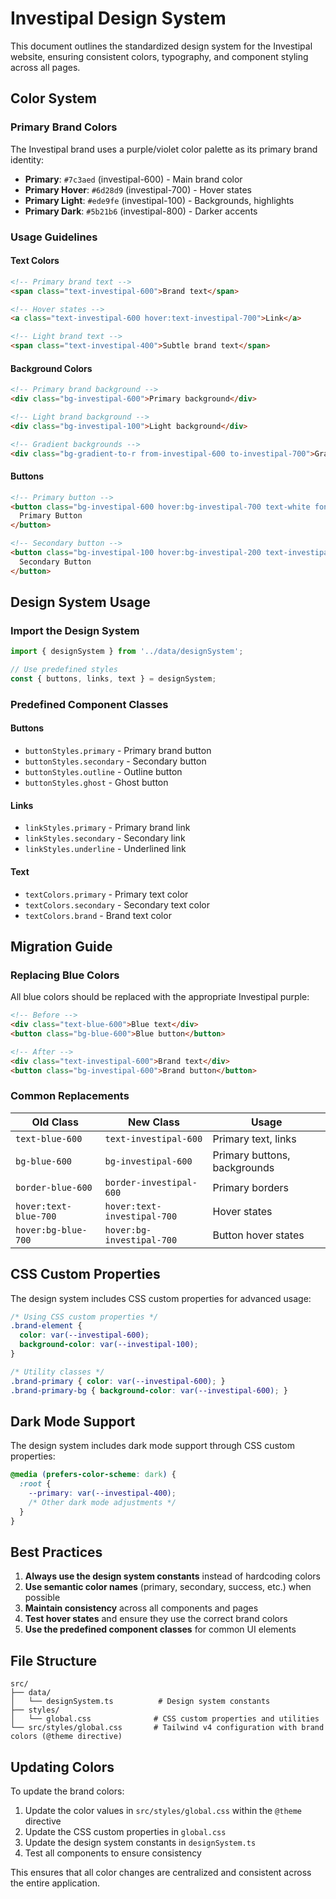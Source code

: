 # Investipal Design System

This document outlines the standardized design system for the Investipal website, ensuring consistent colors, typography, and component styling across all pages.

## Color System

### Primary Brand Colors

The Investipal brand uses a purple/violet color palette as its primary brand identity:

- **Primary**: `#7c3aed` (investipal-600) - Main brand color
- **Primary Hover**: `#6d28d9` (investipal-700) - Hover states
- **Primary Light**: `#ede9fe` (investipal-100) - Backgrounds, highlights
- **Primary Dark**: `#5b21b6` (investipal-800) - Darker accents

### Usage Guidelines

#### Text Colors
```html
<!-- Primary brand text -->
<span class="text-investipal-600">Brand text</span>

<!-- Hover states -->
<a class="text-investipal-600 hover:text-investipal-700">Link</a>

<!-- Light brand text -->
<span class="text-investipal-400">Subtle brand text</span>
```

#### Background Colors
```html
<!-- Primary brand background -->
<div class="bg-investipal-600">Primary background</div>

<!-- Light brand background -->
<div class="bg-investipal-100">Light background</div>

<!-- Gradient backgrounds -->
<div class="bg-gradient-to-r from-investipal-600 to-investipal-700">Gradient</div>
```

#### Buttons
```html
<!-- Primary button -->
<button class="bg-investipal-600 hover:bg-investipal-700 text-white font-semibold px-6 py-3 rounded-lg transition-colors duration-200">
  Primary Button
</button>

<!-- Secondary button -->
<button class="bg-investipal-100 hover:bg-investipal-200 text-investipal-700 font-semibold px-6 py-3 rounded-lg transition-colors duration-200">
  Secondary Button
</button>
```

## Design System Usage

### Import the Design System

```typescript
import { designSystem } from '../data/designSystem';

// Use predefined styles
const { buttons, links, text } = designSystem;
```

### Predefined Component Classes

#### Buttons
- `buttonStyles.primary` - Primary brand button
- `buttonStyles.secondary` - Secondary button
- `buttonStyles.outline` - Outline button
- `buttonStyles.ghost` - Ghost button

#### Links
- `linkStyles.primary` - Primary brand link
- `linkStyles.secondary` - Secondary link
- `linkStyles.underline` - Underlined link

#### Text
- `textColors.primary` - Primary text color
- `textColors.secondary` - Secondary text color
- `textColors.brand` - Brand text color

## Migration Guide

### Replacing Blue Colors

All blue colors should be replaced with the appropriate Investipal purple:

```html
<!-- Before -->
<div class="text-blue-600">Blue text</div>
<button class="bg-blue-600">Blue button</button>

<!-- After -->
<div class="text-investipal-600">Brand text</div>
<button class="bg-investipal-600">Brand button</button>
```

### Common Replacements

| Old Class | New Class | Usage |
|-----------|-----------|-------|
| `text-blue-600` | `text-investipal-600` | Primary text, links |
| `bg-blue-600` | `bg-investipal-600` | Primary buttons, backgrounds |
| `border-blue-600` | `border-investipal-600` | Primary borders |
| `hover:text-blue-700` | `hover:text-investipal-700` | Hover states |
| `hover:bg-blue-700` | `hover:bg-investipal-700` | Button hover states |

## CSS Custom Properties

The design system includes CSS custom properties for advanced usage:

```css
/* Using CSS custom properties */
.brand-element {
  color: var(--investipal-600);
  background-color: var(--investipal-100);
}

/* Utility classes */
.brand-primary { color: var(--investipal-600); }
.brand-primary-bg { background-color: var(--investipal-600); }
```

## Dark Mode Support

The design system includes dark mode support through CSS custom properties:

```css
@media (prefers-color-scheme: dark) {
  :root {
    --primary: var(--investipal-400);
    /* Other dark mode adjustments */
  }
}
```

## Best Practices

1. **Always use the design system constants** instead of hardcoding colors
2. **Use semantic color names** (primary, secondary, success, etc.) when possible
3. **Maintain consistency** across all components and pages
4. **Test hover states** and ensure they use the correct brand colors
5. **Use the predefined component classes** for common UI elements

## File Structure

```
src/
├── data/
│   └── designSystem.ts          # Design system constants
├── styles/
│   └── global.css              # CSS custom properties and utilities
└── src/styles/global.css       # Tailwind v4 configuration with brand colors (@theme directive)
```

## Updating Colors

To update the brand colors:

1. Update the color values in `src/styles/global.css` within the `@theme` directive
2. Update the CSS custom properties in `global.css`
3. Update the design system constants in `designSystem.ts`
4. Test all components to ensure consistency

This ensures that all color changes are centralized and consistent across the entire application.
